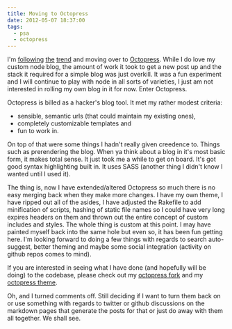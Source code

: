 ```yaml
---
title: Moving to Octopress
date: 2012-05-07 18:37:00
tags:
  - psa
  - octopress
---
```

I'm [following](http://alexsexton.com/) [the](http://rmurphey.com/) [trend](http://mattgemmell.com/) and moving over to [Octopress](http://octopress.org). While I do love my custom node blog, the amount of work it took to get a new post up and the stack it required for a simple blog was just overkill. It was a fun experiment and I will continue to play with node in all sorts of varieties, I just am not interested in rolling my own blog in it for now. Enter Octopress.

Octopress is billed as a hacker's blog tool. It met my rather modest criteria:

- sensible, semantic urls (that could maintain my existing ones),
- completely customizable templates and
- fun to work in.

On top of that were some things I hadn't really given creedence to. Things such as prerendering the blog. When ya think about a blog in it's most basic form, it makes total sense. It just took me a while to get on board. It's got good syntax highlighting built in. It uses SASS (another thing I didn't know I wanted until I used it).

The thing is, now I have extended/altered Octopress so much there is no easy merging back when they make more changes. I have my own theme, I have ripped out all of the asides, I have adjusted the Rakefile to add minification of scripts, hashing of static file names so I could have very long expires headers on them and thrown out the entire concept of custom includes and styles. The whole thing is custom at this point. I may have painted myself back into the same hole but even so, it has been fun getting here. I'm looking forward to doing a few things with regards to search auto-suggest, better theming and maybe some social integration (activity on github repos comes to mind).

If you are interested in seeing what I have done (and hopefully will be doing) to the codebase, please check out my [octopress fork](https://github.com/craveytrain/octopress) and my [octopress theme](https://github.com/craveytrain/octopress-theme).

Oh, and I turned comments off. Still deciding if I want to turn them back on or use something with regards to twitter or github discussions on the markdown pages that generate the posts for that or just do away with them all together. We shall see.
